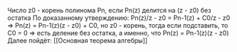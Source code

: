 Число z0 - корень полинома Pn, если Pn(z) делится на (z - z0) без остатка
По доказанному утверждению:
Pn(z)/z - z0 = Pn-1(z) + C0/z - z0 => Pn(z) = Pn-1(z)(z - z0) + C0, но z0 - корень, тогда если подставить, то C0 = 0 => есть деление без остатка, а именно, что
Pn(z) = Pn-1(z)(z - z0)
Далее пойдёт:
[[Основная теорема алгебры]]
